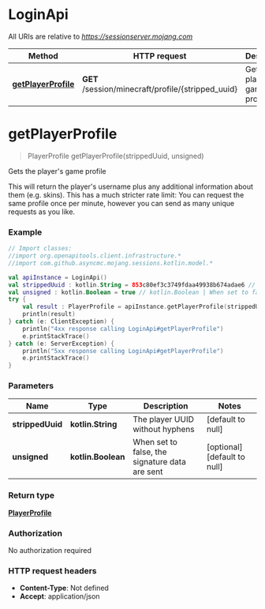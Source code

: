 # LoginApi

All URIs are relative to *https://sessionserver.mojang.com*

Method | HTTP request | Description
------------- | ------------- | -------------
[**getPlayerProfile**](LoginApi.md#getPlayerProfile) | **GET** /session/minecraft/profile/{stripped_uuid} | Gets the player&#39;s game profile


<a name="getPlayerProfile"></a>
# **getPlayerProfile**
> PlayerProfile getPlayerProfile(strippedUuid, unsigned)

Gets the player&#39;s game profile

This will return the player&#39;s username plus any additional information about them (e.g. skins). This has a much stricter rate limit: You can request the same profile once per minute, however you can send as many unique requests as you like.

### Example
```kotlin
// Import classes:
//import org.openapitools.client.infrastructure.*
//import com.github.asyncmc.mojang.sessions.kotlin.model.*

val apiInstance = LoginApi()
val strippedUuid : kotlin.String = 853c80ef3c3749fdaa49938b674adae6 // kotlin.String | The player UUID without hyphens
val unsigned : kotlin.Boolean = true // kotlin.Boolean | When set to false, the signature data are sent
try {
    val result : PlayerProfile = apiInstance.getPlayerProfile(strippedUuid, unsigned)
    println(result)
} catch (e: ClientException) {
    println("4xx response calling LoginApi#getPlayerProfile")
    e.printStackTrace()
} catch (e: ServerException) {
    println("5xx response calling LoginApi#getPlayerProfile")
    e.printStackTrace()
}
```

### Parameters

Name | Type | Description  | Notes
------------- | ------------- | ------------- | -------------
 **strippedUuid** | **kotlin.String**| The player UUID without hyphens | [default to null]
 **unsigned** | **kotlin.Boolean**| When set to false, the signature data are sent | [optional] [default to null]

### Return type

[**PlayerProfile**](PlayerProfile.md)

### Authorization

No authorization required

### HTTP request headers

 - **Content-Type**: Not defined
 - **Accept**: application/json

